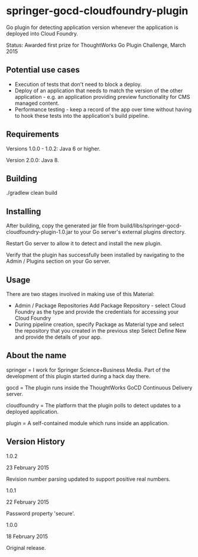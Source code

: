 # springer-gocd-cloudfoundry-plugin
Go plugin for detecting application version whenever the application is deployed into Cloud Foundry.

Status: Awarded first prize for ThoughtWorks Go Plugin Challenge, March 2015

## Potential use cases
* Execution of tests that don't need to block a deploy.
* Deploy of an application that needs to match the version of the other application - e.g. an application providing preview functionality for CMS managed content.
* Performance testing - keep a record of the app over time without having to hook these tests into the application's build pipeline.

## Requirements
Versions 1.0.0 - 1.0.2: Java 6 or higher.

Version 2.0.0: Java 8.

## Building
./gradlew clean build

## Installing
After building, copy the generated jar file from build/libs/springer-gocd-cloudfoundry-plugin-1.0.jar to your Go server's external plugins directory.

Restart Go server to allow it to detect and install the new plugin.

Verify that the plugin has successfully been installed by navigating to the Admin / Plugins section on your Go server.

## Usage
There are two stages involved in making use of this Material:
  * Admin / Package Repositories
     Add Package Repository - select Cloud Foundry as the type and provide the credentials for accessing your Cloud Foundry
  * During pipeline creation, specify Package as Material type and select the repository that you created in the previous step
     Select Define New and provide the details of your app.

## About the name
springer = I work for Springer Science+Business Media. Part of the development of this plugin started during a hack day there.

gocd = The plugin runs inside the ThoughtWorks GoCD Continuous Delivery server.

cloudfoundry = The platform that the plugin polls to detect updates to a deployed application.

plugin = A self-contained module which runs inside an application.

## Version History
1.0.2

23 February 2015

Revision number parsing updated to support positive real numbers.

1.0.1

22 February 2015

Password property 'secure'.

1.0.0

18 February 2015

Original release.

